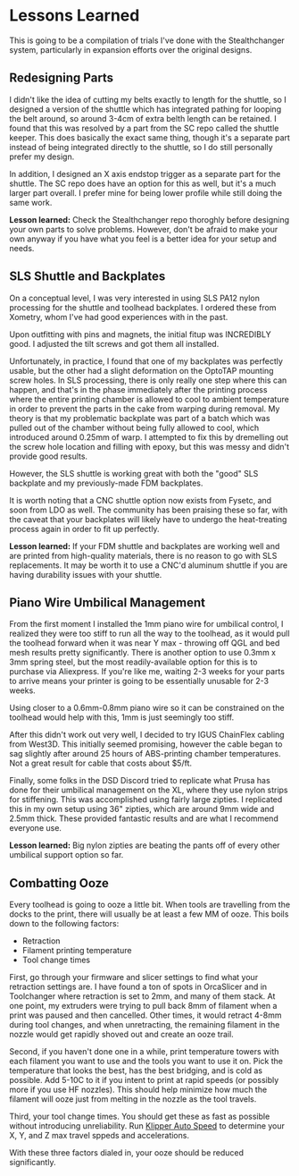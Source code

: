 # Lessons Learned

This is going to be a compilation of trials I've done with the Stealthchanger system, particularly in expansion efforts over the original designs.


## Redesigning Parts

I didn't like the idea of cutting my belts exactly to length for the shuttle, so I designed a version of the shuttle which has integrated pathing for looping the belt around, so around 3-4cm of extra belth length can be retained. I found that this was resolved by a part from the SC repo called the shuttle keeper. This does basically the exact same thing, though it's a separate part instead of being integrated directly to the shuttle, so I do still personally prefer my design.

In addition, I designed an X axis endstop trigger as a separate part for the shuttle. The SC repo does have an option for this as well, but it's a much larger part overall. I prefer mine for being lower profile while still doing the same work.

**Lesson learned:** Check the Stealthchanger repo thoroghly before designing your own parts to solve problems. However, don't be afraid to make your own anyway if you have what you feel is a better idea for your setup and needs.


## SLS Shuttle and Backplates

On a conceptual level, I was very interested in using SLS PA12 nylon processing for the shuttle and toolhead backplates. I ordered these from Xometry, whom I've had good experiences with in the past.

Upon outfitting with pins and magnets, the initial fitup was INCREDIBLY good. I adjusted the tilt screws and got them all installed. 

Unfortunately, in practice, I found that one of my backplates was perfectly usable, but the other had a slight deformation on the OptoTAP mounting screw holes. In SLS processing, there is only really one step where this can happen, and that's in the phase immediately after the printing process where the entire printing chamber is allowed to cool to ambient temperature in order to prevent the parts in the cake from warping during removal. My theory is that my problematic backplate was part of a batch which was pulled out of the chamber without being fully allowed to cool, which introduced around 0.25mm of warp. I attempted to fix this by dremelling out the screw hole location and filling with epoxy, but this was messy and didn't provide good results.

However, the SLS shuttle is working great with both the "good" SLS backplate and my previously-made FDM backplates.

It is worth noting that a CNC shuttle option now exists from Fysetc, and soon from LDO as well. The community has been praising these so far, with the caveat that your backplates will likely have to undergo the heat-treating process again in order to fit up perfectly.

**Lesson learned:** If your FDM shuttle and backplates are working well and are printed from high-quality materials, there is no reason to go with SLS replacements. It may be worth it to use a CNC'd aluminum shuttle if you are having durability issues with your shuttle.


## Piano Wire Umbilical Management

From the first moment I installed the 1mm piano wire for umbilical control, I realized they were too stiff to run all the way to the toolhead, as it would pull the toolhead forward when it was near Y max - throwing off QGL and bed mesh results pretty significantly. There is another option to use 0.3mm x 3mm spring steel, but the most readily-available option for this is to purchase via Aliexpress. If you're like me, waiting 2-3 weeks for your parts to arrive means your printer is going to be essentially unusable for 2-3 weeks. 

Using closer to a 0.6mm-0.8mm piano wire so it can be constrained on the toolhead would help with this, 1mm is just seemingly too stiff.

After this didn't work out very well, I decided to try IGUS ChainFlex cabling from West3D. This initially seemed promising, however the cable began to sag slightly after around 25 hours of ABS-printing chamber temperatures. Not a great result for cable that costs about $5/ft.

Finally, some folks in the DSD Discord tried to replicate what Prusa has done for their umbilical management on the XL, where they use nylon strips for stiffening. This was accomplished using fairly large zipties. I replicated this in my own setup using 36" zipties, which are around 9mm wide and 2.5mm thick. These provided fantastic results and are what I recommend everyone use.

**Lesson learned:** Big nylon zipties are beating the pants off of every other umbilical support option so far.


## Combatting Ooze

Every toolhead is going to ooze a little bit. When tools are travelling from the docks to the print, there will usually be at least a few MM of ooze. This boils down to the following factors:
- Retraction
- Filament printing temperature
- Tool change times

First, go through your firmware and slicer settings to find what your retraction settings are. I have found a ton of spots in OrcaSlicer and in Toolchanger where retraction is set to 2mm, and many of them stack. At one point, my extruders were trying to pull back 8mm of filament when a print was paused and then cancelled. Other times, it would retract 4-8mm during tool changes, and when unretracting, the remaining filament in the nozzle would get rapidly shoved out and create an ooze trail.

Second, if you haven't done one in a while, print temperature towers with each filament you want to use and the tools you want to use it on. Pick the temperature that looks the best, has the best bridging, and is cold as possible. Add 5-10C to it if you intent to print at rapid speeds (or possibly more if you use HF nozzles). This should help minimize how much the filament will ooze just from melting in the nozzle as the tool travels.

Third, your tool change times. You should get these as fast as possible without introducing unreliability. Run [Klipper Auto Speed](https://github.com/EasterWorks/Cergs-Stealthchanger/blob/main/Extrapolation/Klipper%20Auto%20Speed/readme.md) to determine your X, Y, and Z max travel sppeds and accelerations.

With these three factors dialed in, your ooze should be reduced significantly.
